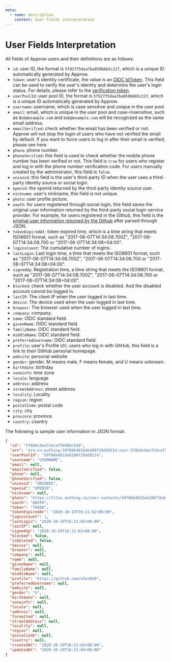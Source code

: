 ```yaml
---
meta:
  - name: description
    content: User fields interpretation
---
```


# User Fields Interpretation

<LastUpdated/>

All fields of Approw users and their definitions are as follows:

- `id`: user ID, the format is `5f927f5daa7ba859b6b5c21f`, which is a unique ID automatically generated by Approw.
- `token`: user's identity certificate, the value is an [OIDC IdToken](/concepts/id-token.md). This field can be used to verify the user's identity and determine the user's login status. For details, please refer to the [verification token](../faqs/how-to-validate-user-token.md).
- `userPoolId`: user pool ID, the format is `5f927f5daa7ba859b6b5c21f`, which is a unique ID automatically generated by Approw.
- `username`: username, which is case sensitive and unique in the user pool.
- `email`: email, which is unique in the user pool and case-insensitive, such as `Bob@example.com` and `bob@example.com` will be recognized as the same email address.
- `emailVerified`: check whether the email has been verified or not. Approw will not stop the login of users who have not verified the email by default. If you want to force users to log in after their email is verified, please see here.
- `phone`: phone number.
- `phoneVerified`: this field is used to check whether the mobile phone number has been verified or not. This field is `true` for users who register and log in with the phone number verification code. For users manually created by the administrator, this field is `false`.
- `unionid`: this field is the user's third-party ID when the user uses a third-party identity source or social login. 
- `openid`: the openid returned by the third-party identity source user.
- `nickname`: user's nickname, this field is not unique.
- `photo`: user profile picture.
- `oauth`: for users registered through social login, this field saves the original user information returned by the third-party social login service provider. For example, for users registered in the Github, this field is the [original user information returned by the Github](https://developers.weixin.qq.com/miniprogram/dev/api/open-api/user-info/wx.getUserInfo.html) after parsed through JSON.
- `tokenExpiredAt`: token expired time, which is a time string that meets ISO8601 format, such as "2017-06-07T14:34:08.700Z", "2017-06-07T14:34:08.700 or "2017-06-07T14:34:08+04:00".
- `loginsCount`: The cumulative number of logins.
- `lastLogin`: Last login time, a time that meets the ISO8601 format, such as "2017-06-07T14:34:08.700Z", "2017-06-07T14:34:08.700 or "2017-06-07T14:34:08+04:00".
- `signedUp`: Registration time, a time string that meets the ISO8601 format, such as "2017-06-07T14:34:08.700Z", "2017-06-07T14:34:08.700 or "2017-06-07T14:34:08+04:00".
- `blocked`: check whether the user account is disabled. And the disabled account cannot be logged in.
- `lastIP`: The client IP when the user logged in last time.
- `device`: The device used when the user logged in last time.
- `browser`: The browser used when the user logged in last time.
- `company`: company.
- `name`: OIDC standard field.
- `givenName`: OIDC standard field.
- `familyName`: OIDC standard field.
- `middleName`: OIDC standard field.
- `preferredUsername`: OIDC standard field.
- `profile`: user's Profile Url, users who log in with GitHub, this field is a link to their GitHub personal homepage.
- `website`: personal website
- `gender`: gender. M means male, F means female, and U means unknown.
- `birthdate`: birthday
- `zoneinfo`: time zone
- `locale`: language
- `address`: address
- `streetAddress`: street address
- `locality`: Locality
- `region`: region
- `postalCode`: postal code
- `city`: city
- `province`: province
- `country`: country

The following is sample user information in JSON format:

```json
{
  "id": "5f8d4c6ee7cbcaf59486c93d",
  "arn": "arn:cn:authing:59f86b4832eb28071bdd9214:user:5f8d4c6ee7cbcaf59486c93d",
  "userPoolId": "59f86b4832eb28071bdd9214",
  "username": "USERNAME",
  "email": null,
  "emailVerified": false,
  "phone": null,
  "phoneVerified": false,
  "unionid": "UNIONID",
  "openid": "OPENID",
  "nickname": null,
  "photo": "https://files.authing.co/user-contents/59f86b4832eb28071bdd9214/avatar/5c7cd4a4-4ea4-443c-9656-705f0b247a29.jpg",
  "oauth": "OAUTH",
  "token": "TOKEN",
  "tokenExpiredAt": "2020-10-19T16:21:02+08:00",
  "loginsCount": 1,
  "lastLogin": "2020-10-19T16:21:02+08:00",
  "lastIP": null,
  "signedUp": "2020-10-19T16:21:02+08:00",
  "blocked": false,
  "isDeleted": false,
  "device": null,
  "browser": null,
  "company": null,
  "name": null,
  "givenName": null,
  "familyName": null,
  "middleName": null,
  "profile": "https://github.com/shat810",
  "preferredUsername": null,
  "website": null,
  "gender": "U",
  "birthdate": null,
  "zoneinfo": null,
  "locale": null,
  "address": null,
  "formatted": null,
  "streetAddress": null,
  "locality": null,
  "region": null,
  "postalCode": null,
  "country": null,
  "createdAt": "2020-10-19T16:21:02+08:00",
  "updatedAt": "2020-10-19T16:21:04+08:00"
}
```
